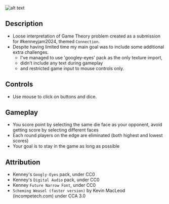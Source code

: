 ![alt text](https://img.itch.zone/aW1nLzE3MDEwOTI4LnBuZw==/315x250%23c/q1P44W.png)

## Description

- Loose interpretation of Game Theory problem created as a submission for #kenneyjam2024, themed `Connection`.
- Despite having limited time my main goal was to include some additional extra challenges.
  - I've managed to use 'googley-eyes' pack as the only texture import,
  - didn't include any text during gameplay
  - and restricted game input to mouse controls only.

## Controls

- Use mouse to click on buttons and dice. 

## Gameplay

- You score point by selecting the same die face as your opponent, avoid getting score by selecting different faces
- Each round players on the edge are eliminated (both highest and lowest scores)
- Your goal is to stay in the game as long as possible

## Attribution

- Kenney's `Googly-Eyes` pack, under CC0
- Kenney's `Digital Audio` pack, under CC0
- Kenney `Future Narrow Font`, under CC0
- `Scheming Weasel (faster version)` by Kevin MacLeod (incompetech.com) under CCA 3.0
